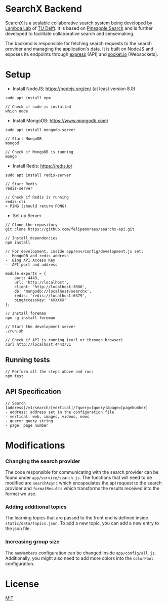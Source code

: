 # SearchX Backend

SearchX is a scalable collaborative search system being developed by [Lambda Lab](http://www.wis.ewi.tudelft.nl/projects/learning-analytics/) of [TU Delft](https://www.tudelft.nl/).
It is based on [Pineapple Search](http://onlinelibrary.wiley.com/doi/10.1002/pra2.2016.14505301122/full) and is further developed to facilitate collaborative search and sensemaking.

The backend is responsible for fetching search requests to the search provider and managing the application's data. 
It is built on NodeJS and exposes its endpoints through [express](https://expressjs.com/) (API) and [socket.io](https://socket.io/) (Websockets).

# Setup

- Install NodeJS: https://nodejs.org/en/ (at least version 8.0)
```
sudo apt install npm

// Check if node is installed
which node
```

- Install MongoDB: https://www.mongodb.com/
```
sudo apt install mongodb-server

// Start MongoDB
mongod

// Check if MongoDB is running
mongo 
```

- Install Redis: https://redis.io/
```
sudo apt install redis-server

// Start Redis
redis-server

// Check if Redis is running
redis-cli
> PING (should return PONG) 

```

- Set up Server
```
// Clone the repository
git clone https://github.com/felipemoraes/searchx-api.git

// Install dependencies
npm install

// For development, inside app/env/config/development.js set:
-  MongoDB and redis address
-  Bing API Access Key
-  API port and address

module.exports = {
    port: 4443,
    url: 'http://localhost',
    client: 'http://localhost:3000',
    db: 'mongodb://localhost/searchx',
    redis: 'redis://localhost:6379',
    bingAccessKey: 'XXXXXX'
};

// Install foreman
npm -g install foreman

// Start the development server
./run.sh

// Check if API is running (curl or through browser)
curl http://localhost:4443/v1
```

## Running tests
```
// Perform all the steps above and run:
npm test
```

## API Specification 
```
// Search
[address]/v1/search/[vertical]/?query=[query]&page=[pageNumber]
- address: address set in the configuration file
- vertical: web, images, videos, news
- query: query string
- page: page number
```

# Modifications

### Changing the search provider
The code responsible for communicating with the search provider can be found under `app/service/search.js`.
The functions that will need to be modified are `searchAsync` which encapsulates the api request to the search provider 
and `formatResults` which transforms the results received into the format we use.

### Adding additional topics
The learning topics that are passed to the front end is defined inside `static/data/topics.json`.
To add a new topic, you can add a new entry to the json file.

### Increasing group size
The `numMembers` configuration can be changed inside `app/config/all.js`.
Additionally, you might also need to add more colors into the `colorPool` configuration.

# License

[MIT](https://opensource.org/licenses/MIT)